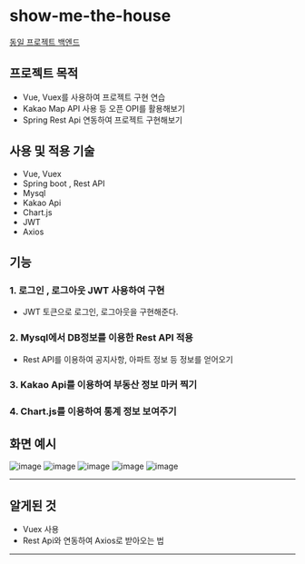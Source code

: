 # show-me-the-house

[동일 프로젝트 백엔드](https://github.com/jun7867/Show-Me-The-House_Back)

## 프로젝트 목적

- Vue, Vuex를 사용하여 프로젝트 구현 연습
- Kakao Map API 사용 등 오픈 OPI를 활용해보기
- Spring Rest Api 연동하여 프로젝트 구현해보기


## 사용 및 적용 기술

- Vue, Vuex
- Spring boot , Rest API
- Mysql
- Kakao Api
- Chart.js
- JWT
- Axios 



## 기능

### 1. 로그인 , 로그아웃 JWT 사용하여 구현
- JWT 토큰으로 로그인, 로그아웃을 구현해준다. 

### 2. Mysql에서 DB정보를 이용한 Rest API 적용
- Rest API를 이용하여 공지사항, 아파트 정보 등 정보를 얻어오기

### 3. Kakao Api를 이용하여 부동산 정보 마커 찍기

### 4. Chart.js를 이용하여 통계 정보 보여주기 

## 화면 예시

![image](https://user-images.githubusercontent.com/36908476/119854056-b2e90480-bf4b-11eb-9c44-583723575142.png)
![image](https://user-images.githubusercontent.com/36908476/119854064-b5e3f500-bf4b-11eb-95b1-52afb8c51551.png)
![image](https://user-images.githubusercontent.com/36908476/119854072-b9777c00-bf4b-11eb-9563-043fe01cc8e0.png)
![image](https://user-images.githubusercontent.com/36908476/119854086-bc726c80-bf4b-11eb-905e-5b60734f5ea0.png)
![image](https://user-images.githubusercontent.com/36908476/119854123-c5633e00-bf4b-11eb-925c-9fda97c24714.png)

--- 
## 알게된 것
- Vuex 사용
- Rest Api와 연동하여 Axios로 받아오는 법
---

